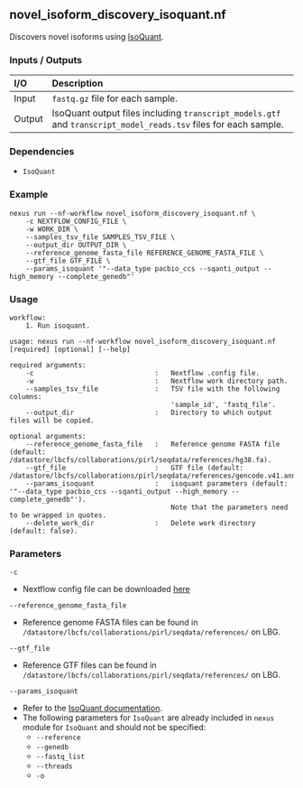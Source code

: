 ## novel_isoform_discovery_isoquant.nf

Discovers novel isoforms using [IsoQuant](https://github.com/ablab/IsoQuant).

### Inputs / Outputs

| I/O    | Description                                                                                                     |
|:-------|:----------------------------------------------------------------------------------------------------------------|
| Input  | `fastq.gz` file for each sample.                                                                                | 
| Output | IsoQuant output files including `transcript_models.gtf` and `transcript_model_reads.tsv` files for each sample. |

### Dependencies

* `IsoQuant`

### Example

```
nexus run --nf-workflow novel_isoform_discovery_isoquant.nf \
    -c NEXTFLOW_CONFIG_FILE \
    -w WORK_DIR \
    --samples_tsv_file SAMPLES_TSV_FILE \
    --output_dir OUTPUT_DIR \
    --reference_genome_fasta_file REFERENCE_GENOME_FASTA_FILE \
    --gtf_file GTF_FILE \
    --params_isoquant '"--data_type pacbio_ccs --sqanti_output --high_memory --complete_genedb"'
```

### Usage

```
workflow:
    1. Run isoquant.

usage: nexus run --nf-workflow novel_isoform_discovery_isoquant.nf [required] [optional] [--help]

required arguments:
    -c                              :   Nextflow .config file.
    -w                              :   Nextflow work directory path.
    --samples_tsv_file              :   TSV file with the following columns:
                                        'sample_id', 'fastq_file'.
    --output_dir                    :   Directory to which output files will be copied.

optional arguments:
    --reference_genome_fasta_file   :   Reference genome FASTA file (default: /datastore/lbcfs/collaborations/pirl/seqdata/references/hg38.fa).
    --gtf_file                      :   GTF file (default: /datastore/lbcfs/collaborations/pirl/seqdata/references/gencode.v41.annotation.gtf).
    --params_isoquant               :   isoquant parameters (default: '"--data_type pacbio_ccs --sqanti_output --high_memory --complete_genedb"').
                                        Note that the parameters need to be wrapped in quotes.
    --delete_work_dir               :   Delete work directory (default: false).
```

### Parameters

`-c`
* Nextflow config file can be downloaded [here](https://github.com/pirl-unc/nexus/tree/main/nextflow)

`--reference_genome_fasta_file`
* Reference genome FASTA files can be found in 
`/datastore/lbcfs/collaborations/pirl/seqdata/references/` on LBG.

`--gtf_file`
* Reference GTF files can be found in 
`/datastore/lbcfs/collaborations/pirl/seqdata/references/` on LBG.

`--params_isoquant`
* Refer to the [IsoQuant documentation](https://github.com/ablab/IsoQuant).
* The following parameters for `IsoQuant` are already included in `nexus` module for `IsoQuant` and should not be specified:
  * `--reference`
  * `--genedb`
  * `--fastq_list`
  * `--threads`
  * `-o`
